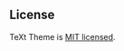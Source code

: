 ## License

TeXt Theme is [MIT licensed](https://github.com/kitian616/jekyll-TeXt-theme/blob/master/LICENSE).

